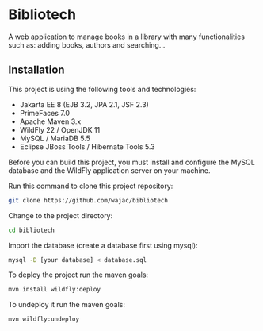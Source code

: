 # Bibliotech

A web application to manage books in a library with many functionalities such as: adding books, authors and searching...

## Installation

This project is using the following tools and technologies:

- Jakarta EE 8 (EJB 3.2, JPA 2.1, JSF 2.3)
- PrimeFaces 7.0
- Apache Maven 3.x
- WildFly 22 / OpenJDK 11
- MySQL / MariaDB 5.5
- Eclipse JBoss Tools / Hibernate Tools 5.3

Before you can build this project, you must install and configure the MySQL database and the WildFly application server on your machine.

Run this command to clone this project repository:

```bash
git clone https://github.com/wajac/bibliotech
```

Change to the project directory:

```bash
cd bibliotech
```

Import the database (create a database first using mysql):

```bash
mysql -D [your database] < database.sql
```

To deploy the project run the maven goals:

```bash
mvn install wildfly:deploy
```

To undeploy it run the maven goals:

```bash
mvn wildfly:undeploy
```
